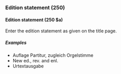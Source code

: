 ### Edition statement (250)

#### Edition statement (250 $a)

Enter the edition statement as given on the title page.

##### Examples

- Auflage Partitur, zugleich Orgelstimme
- New ed., rev. and enl.  
- Urtextausgabe
